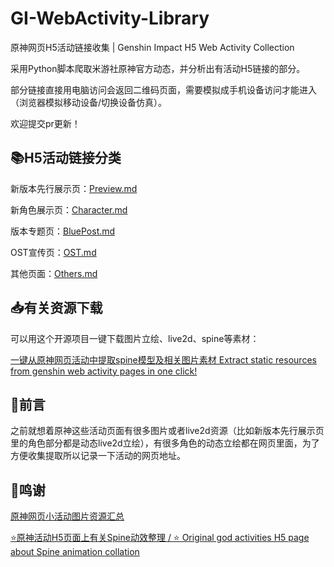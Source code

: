 # GI-WebActivity-Library
原神网页H5活动链接收集 | Genshin Impact H5 Web Activity Collection

采用Python脚本爬取米游社原神官方动态，并分析出有活动H5链接的部分。

部分链接直接用电脑访问会返回二维码页面，需要模拟成手机设备访问才能进入（浏览器模拟移动设备/切换设备仿真）。

欢迎提交pr更新！

## 📚H5活动链接分类
新版本先行展示页：[Preview.md](Preview.md)

新角色展示页：[Character.md](Character.md)

版本专题页：[BluePost.md](BluePost.md)

OST宣传页：[OST.md](OST.md)

其他页面：[Others.md](Others.md)

## 📥有关资源下载

可以用这个开源项目一键下载图片立绘、live2d、spine等素材：

[一键从原神网页活动中提取spine模型及相关图片素材 Extract static resources from genshin web activity pages in one click!](https://github.com/YuehaiTeam/webstatic-extractor)

## 🎇前言
之前就想着原神这些活动页面有很多图片或者live2d资源（比如新版本先行展示页里的角色部分都是动态live2d立绘），有很多角色的动态立绘都在网页里面，为了方便收集提取所以记录一下活动的网页地址。

## 🎉鸣谢

[原神网页小活动图片资源汇总](https://lcybff.github.io/p/%E5%8E%9F%E7%A5%9E%E7%BD%91%E9%A1%B5%E5%B0%8F%E6%B4%BB%E5%8A%A8%E5%9B%BE%E7%89%87%E8%B5%84%E6%BA%90%E6%B1%87%E6%80%BB/)

[⭐原神活动H5页面上有关Spine动效整理 / ⭐ Original god activities H5 page about Spine animation collation](https://github.com/Dongyifengs/Genshin-Impact-Web-Material)



